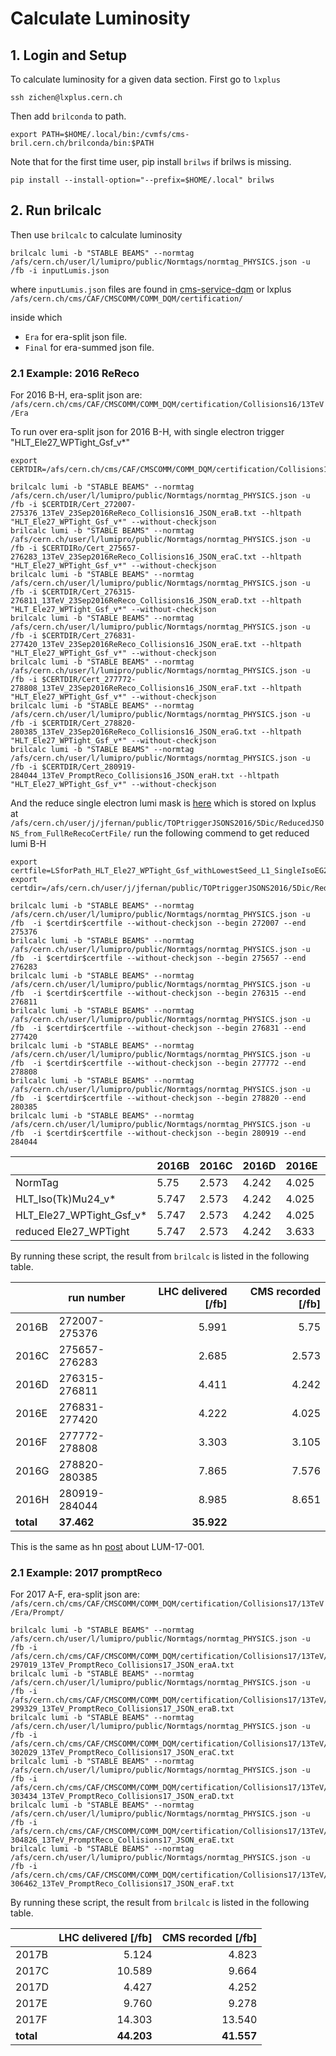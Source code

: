 # Calculate Luminosity

## 1. Login and Setup
To calculate luminosity for a given data section. First go to `lxplus`
```shell
ssh zichen@lxplus.cern.ch
```

Then add `brilconda` to path.
```shell
export PATH=$HOME/.local/bin:/cvmfs/cms-bril.cern.ch/brilconda/bin:$PATH
```

Note that for the first time user, pip install `brilws` if brilws is missing.
```shell
pip install --install-option="--prefix=$HOME/.local" brilws
```

## 2. Run brilcalc
Then use `brilcalc` to calculate luminosity

```shell
brilcalc lumi -b "STABLE BEAMS" --normtag /afs/cern.ch/user/l/lumipro/public/Normtags/normtag_PHYSICS.json -u /fb -i inputLumis.json 
```
where `inputLumis.json` files are found in [cms-service-dqm](https://cms-service-dqm.web.cern.ch/cms-service-dqm/CAF/certification/) or lxplus `/afs/cern.ch/cms/CAF/CMSCOMM/COMM_DQM/certification/`

inside which 
* `Era` for era-split json file.
* `Final` for era-summed json file.

### 2.1 Example: 2016 ReReco
For 2016 B-H, era-split json are: `/afs/cern.ch/cms/CAF/CMSCOMM/COMM_DQM/certification/Collisions16/13TeV/Era`

To run over era-split json for 2016 B-H, with single electron trigger "HLT_Ele27_WPTight_Gsf_v*"
```shell
export CERTDIR=/afs/cern.ch/cms/CAF/CMSCOMM/COMM_DQM/certification/Collisions16/13TeV/Era/ReReco/

brilcalc lumi -b "STABLE BEAMS" --normtag /afs/cern.ch/user/l/lumipro/public/Normtags/normtag_PHYSICS.json -u /fb -i $CERTDIR/Cert_272007-275376_13TeV_23Sep2016ReReco_Collisions16_JSON_eraB.txt --hltpath "HLT_Ele27_WPTight_Gsf_v*" --without-checkjson 
brilcalc lumi -b "STABLE BEAMS" --normtag /afs/cern.ch/user/l/lumipro/public/Normtags/normtag_PHYSICS.json -u /fb -i $CERTDIRo/Cert_275657-276283_13TeV_23Sep2016ReReco_Collisions16_JSON_eraC.txt --hltpath "HLT_Ele27_WPTight_Gsf_v*" --without-checkjson 
brilcalc lumi -b "STABLE BEAMS" --normtag /afs/cern.ch/user/l/lumipro/public/Normtags/normtag_PHYSICS.json -u /fb -i $CERTDIR/Cert_276315-276811_13TeV_23Sep2016ReReco_Collisions16_JSON_eraD.txt --hltpath "HLT_Ele27_WPTight_Gsf_v*" --without-checkjson 
brilcalc lumi -b "STABLE BEAMS" --normtag /afs/cern.ch/user/l/lumipro/public/Normtags/normtag_PHYSICS.json -u /fb -i $CERTDIR/Cert_276831-277420_13TeV_23Sep2016ReReco_Collisions16_JSON_eraE.txt --hltpath "HLT_Ele27_WPTight_Gsf_v*" --without-checkjson 
brilcalc lumi -b "STABLE BEAMS" --normtag /afs/cern.ch/user/l/lumipro/public/Normtags/normtag_PHYSICS.json -u /fb -i $CERTDIR/Cert_277772-278808_13TeV_23Sep2016ReReco_Collisions16_JSON_eraF.txt --hltpath "HLT_Ele27_WPTight_Gsf_v*" --without-checkjson 
brilcalc lumi -b "STABLE BEAMS" --normtag /afs/cern.ch/user/l/lumipro/public/Normtags/normtag_PHYSICS.json -u /fb -i $CERTDIR/Cert_278820-280385_13TeV_23Sep2016ReReco_Collisions16_JSON_eraG.txt --hltpath "HLT_Ele27_WPTight_Gsf_v*" --without-checkjson 
brilcalc lumi -b "STABLE BEAMS" --normtag /afs/cern.ch/user/l/lumipro/public/Normtags/normtag_PHYSICS.json -u /fb -i $CERTDIR/Cert_280919-284044_13TeV_PromptReco_Collisions16_JSON_eraH.txt --hltpath "HLT_Ele27_WPTight_Gsf_v*" --without-checkjson 
```

And the reduce single electron lumi mask is [here](https://twiki.cern.ch/twiki/bin/viewauth/CMS/TopTrigger#Summary_for_2016_Run2016B_H_25_n)
which is stored on lxplus at `/afs/cern.ch/user/j/jfernan/public/TOPtriggerJSONS2016/5Dic/ReducedJSONS_from_FullReRecoCertFile/`
run the following commend to get reduced lumi B-H

```
export certfile=LSforPath_HLT_Ele27_WPTight_Gsf_withLowestSeed_L1_SingleIsoEG26_OR_L1_SingleIsoEG28.json
export certdir=/afs/cern.ch/user/j/jfernan/public/TOPtriggerJSONS2016/5Dic/ReducedJSONS_from_FullReRecoCertFile/

brilcalc lumi -b "STABLE BEAMS" --normtag /afs/cern.ch/user/l/lumipro/public/Normtags/normtag_PHYSICS.json -u /fb  -i $certdir$certfile --without-checkjson --begin 272007 --end 275376
brilcalc lumi -b "STABLE BEAMS" --normtag /afs/cern.ch/user/l/lumipro/public/Normtags/normtag_PHYSICS.json -u /fb  -i $certdir$certfile --without-checkjson --begin 275657 --end 276283
brilcalc lumi -b "STABLE BEAMS" --normtag /afs/cern.ch/user/l/lumipro/public/Normtags/normtag_PHYSICS.json -u /fb  -i $certdir$certfile --without-checkjson --begin 276315 --end 276811
brilcalc lumi -b "STABLE BEAMS" --normtag /afs/cern.ch/user/l/lumipro/public/Normtags/normtag_PHYSICS.json -u /fb  -i $certdir$certfile --without-checkjson --begin 276831 --end 277420
brilcalc lumi -b "STABLE BEAMS" --normtag /afs/cern.ch/user/l/lumipro/public/Normtags/normtag_PHYSICS.json -u /fb  -i $certdir$certfile --without-checkjson --begin 277772 --end 278808
brilcalc lumi -b "STABLE BEAMS" --normtag /afs/cern.ch/user/l/lumipro/public/Normtags/normtag_PHYSICS.json -u /fb  -i $certdir$certfile --without-checkjson --begin 278820 --end 280385
brilcalc lumi -b "STABLE BEAMS" --normtag /afs/cern.ch/user/l/lumipro/public/Normtags/normtag_PHYSICS.json -u /fb  -i $certdir$certfile --without-checkjson --begin 280919 --end 284044

```

|                          | 2016B | 2016C | 2016D | 2016E | 2016F | 2016G | 2016H | Total[1/fb]|
|--------------------------|-------|-------|-------|-------|-------|-------|-------|------------|
| NormTag                  | 5.75  | 2.573 | 4.242 | 4.025 | 3.105 | 7.576 | 8.651 | **35.922** |
| HLT_Iso(Tk)Mu24_v*       | 5.747 | 2.573 | 4.242 | 4.025 | 3.105 | 7.576 | 8.651 | **35.919** |
| HLT_Ele27_WPTight_Gsf_v* | 5.747 | 2.573 | 4.242 | 4.025 | 3.105 | 7.576 | 8.651 | **35.919** |
| reduced Ele27_WPTight    | 5.747 | 2.573 | 4.242 | 3.633 | 2.905 | 6.156 | 6.094 | **31.351** |

By running these script, the result from `brilcalc` is listed in the following table.

|       |  run number   | LHC delivered [/fb] | CMS recorded [/fb] |
|-------|---------------|--------------------:|-------------------:|
| 2016B | 272007-275376 |               5.991 |               5.75 |
| 2016C | 275657-276283 |               2.685 |              2.573 |
| 2016D | 276315-276811 |               4.411 |              4.242 |
| 2016E | 276831-277420 |               4.222 |              4.025 |
| 2016F | 277772-278808 |               3.303 |              3.105 |
| 2016G | 278820-280385 |               7.865 |              7.576 |
| 2016H | 280919-284044 |               8.985 |              8.651 |
| **total** |      **37.462** |         **35.922** |



This is the same as hn [post](https://hypernews.cern.ch/HyperNews/CMS/get/luminosity/688.html) about LUM-17-001.

### 2.1 Example: 2017 promptReco
For 2017 A-F, era-split json are: `/afs/cern.ch/cms/CAF/CMSCOMM/COMM_DQM/certification/Collisions17/13TeV/Era/Prompt/`

```shell
brilcalc lumi -b "STABLE BEAMS" --normtag /afs/cern.ch/user/l/lumipro/public/Normtags/normtag_PHYSICS.json -u /fb -i /afs/cern.ch/cms/CAF/CMSCOMM/COMM_DQM/certification/Collisions17/13TeV/Era/Prompt/Cert_294927-297019_13TeV_PromptReco_Collisions17_JSON_eraA.txt
brilcalc lumi -b "STABLE BEAMS" --normtag /afs/cern.ch/user/l/lumipro/public/Normtags/normtag_PHYSICS.json -u /fb -i /afs/cern.ch/cms/CAF/CMSCOMM/COMM_DQM/certification/Collisions17/13TeV/Era/Prompt/Cert_297020-299329_13TeV_PromptReco_Collisions17_JSON_eraB.txt
brilcalc lumi -b "STABLE BEAMS" --normtag /afs/cern.ch/user/l/lumipro/public/Normtags/normtag_PHYSICS.json -u /fb -i /afs/cern.ch/cms/CAF/CMSCOMM/COMM_DQM/certification/Collisions17/13TeV/Era/Prompt/Cert_299337-302029_13TeV_PromptReco_Collisions17_JSON_eraC.txt
brilcalc lumi -b "STABLE BEAMS" --normtag /afs/cern.ch/user/l/lumipro/public/Normtags/normtag_PHYSICS.json -u /fb -i /afs/cern.ch/cms/CAF/CMSCOMM/COMM_DQM/certification/Collisions17/13TeV/Era/Prompt/Cert_302030-303434_13TeV_PromptReco_Collisions17_JSON_eraD.txt
brilcalc lumi -b "STABLE BEAMS" --normtag /afs/cern.ch/user/l/lumipro/public/Normtags/normtag_PHYSICS.json -u /fb -i /afs/cern.ch/cms/CAF/CMSCOMM/COMM_DQM/certification/Collisions17/13TeV/Era/Prompt/Cert_303435-304826_13TeV_PromptReco_Collisions17_JSON_eraE.txt
brilcalc lumi -b "STABLE BEAMS" --normtag /afs/cern.ch/user/l/lumipro/public/Normtags/normtag_PHYSICS.json -u /fb -i /afs/cern.ch/cms/CAF/CMSCOMM/COMM_DQM/certification/Collisions17/13TeV/Era/Prompt/Cert_304911-306462_13TeV_PromptReco_Collisions17_JSON_eraF.txt
```

By running these script, the result from `brilcalc` is listed in the following table.


|       | LHC delivered [/fb] | CMS recorded [/fb] |
|-------|--------------------:|-------------------:|
| 2017B |               5.124 |              4.823 |
| 2017C |              10.589 |              9.664 |
| 2017D |               4.427 |              4.252 |
| 2017E |               9.760 |              9.278 |
| 2017F |              14.303 |             13.540 |
| **total** |      **44.203** |         **41.557** |
